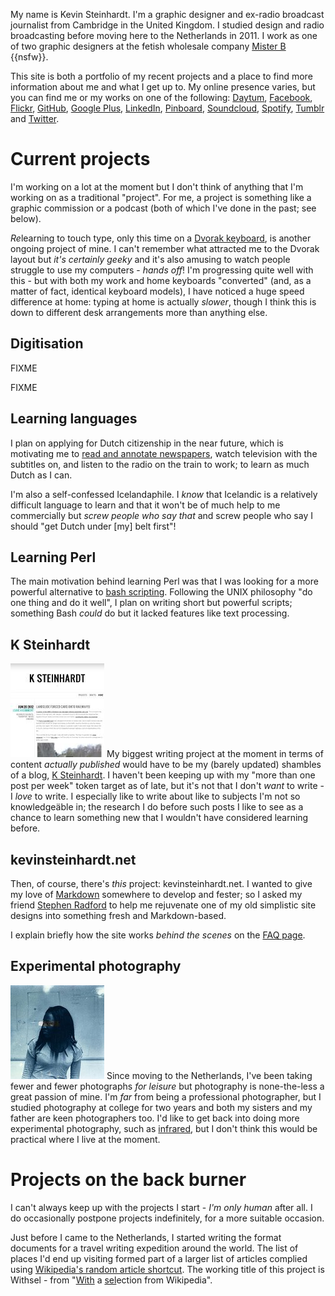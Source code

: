 My name is Kevin Steinhardt. I'm a graphic designer and ex-radio broadcast journalist from Cambridge in the United Kingdom. I studied design and radio broadcasting before moving here to the Netherlands in 2011. I work as one of two graphic designers at the fetish wholesale company [Mister B][] {{nsfw}}.

This site is both a portfolio of my recent projects and a place to find more information about me and what I get up to. My online presence varies, but you can find me or my works on one of the following: [Daytum][], [Facebook][], [Flickr][], [GitHub][], [Google Plus][], [LinkedIn][], [Pinboard][], [Soundcloud][], [Spotify][], [Tumblr][] and [Twitter][].


Current projects
================

I'm working on a lot at the moment but I don't think of anything that I'm working on as a traditional "project". For me, a project is something like a graphic commission or a podcast (both of which I've done in the past; see below). 

*Re*learning to touch type, only this time on a [Dvorak keyboard][Dvorak], is another ongoing project of mine. I can't remember what attracted me to the Dvorak layout but *it's certainly geeky* and it's also amusing to watch people struggle to use my computers - *hands off*! I'm progressing quite well with this - but with both my work and home keyboards "converted" (and, as a matter of fact, identical keyboard models), I have noticed a huge speed difference at home: typing at home is actually *slower*, though I think this is down to different desk arrangements more than anything else.


<!-- ## National Diploma Radio coursework

... FIXME -->


## Digitisation

FIXME <!-- write something here on your ongoing digitisation of film photographs -->

FIXME <!-- and write something *here* about writing up old letters of archival purposes, which is still kind of digitisation -->


## Learning languages

I plan on applying for Dutch citizenship in the near future, which is motivating me to [read and annotate newspapers][Learning Dutch with newspapers], watch television with the subtitles on, and listen to the radio on the train to work; to learn as much Dutch as I can. 

I'm also a self-confessed Icelandaphile. I *know* that Icelandic is a relatively difficult language to learn and that it won't be of much help to me commercially but *screw people who say that* and screw people who say I should "get Dutch under [my] belt first"!


## Learning Perl

The main motivation behind learning Perl was that I was looking for a more powerful alternative to [bash scripting][]. Following the UNIX philosophy "do one thing and do it well", I plan on writing short but powerful scripts; something Bash *could* do but it lacked features like text processing.


## K Steinhardt

<a href="http://ksteinhardt.wordpress.com"><img class="thumb-right" src="images/projects/ksteinhardt.jpg" /></a> My biggest writing project at the moment in terms of content *actually published* would have to be my (barely updated) shambles of a blog, [K Steinhardt][My blog]. I haven't been keeping up with my "more than one post per week" token target as of late, but it's not that I don't *want* to write - I *love* to write. I especially like to write about like to subjects I'm not so knowledge&auml;ble in; the research I do before such posts I like to see as a chance to learn something new that I wouldn't have considered learning before.


## kevinsteinhardt.net

Then, of course, there's *this* project: kevinsteinhardt.net. I wanted to give my love of [Markdown][] somewhere to develop and fester; so I asked my friend [Stephen Radford][] to help me rejuvenate one of my old simplistic site designs into something fresh and Markdown-based.

I explain briefly how the site works *behind the scenes* on the [FAQ page](./02-faq).


## Experimental photography

<a href="http://www.flickr.com/photos/kevinsteinhardt"><img class="thumb-left" src="images/projects/photography.jpg" /></a> Since moving to the Netherlands, I've been taking fewer and fewer photographs *for leisure* but photography is none-the-less a great passion of mine. I'm *far* from being a professional photographer, but I studied photography at college for two years and both my sisters and my father are keen photographers too. I'd like to get back into doing more experimental photography, such as [infrared][], but I don't think this would be practical where I live at the moment.


Projects on the back burner
===========================

I can't always keep up with the projects I start - *I'm only human* after all. I do occasionally postpone projects indefinitely, for a more suitable occasion.

Just before I came to the Netherlands, I started writing the format documents for a travel writing expedition around the world. The list of places I'd end up visiting formed part of a larger list of articles complied using [Wikipedia's random article shortcut][Random Wikipedia]. The working title of this project is Withsel - from "<u>With</u> a <u>sel</u>ection from Wikipedia".


<!-- Past projects
=============

## Waffle

FIXME -->


<!-- FIXME Sort *all* projects on this page into a more logical order, but keep them within their respective sections -->


[Bash scripting]: http://tldp.org/LDP/Bash-Beginners-Guide/html/sect_02_01.html
[Daytum]: http://daytum.com/steinhardt
[Dutch]: http://en.wikipedia.org/wiki/Dutch_language
[Dvorak]: http://en.wikipedia.org/wiki/Dvorak_Simplified_Keyboard
[Facebook]: https://www.facebook.com/kevinsteinhardt
[Flickr 2008]: http://www.flickr.com/photos/kevinsteinhardt/tags/portfolio2008/
[Flickr 2011]: http://www.flickr.com/photos/kevinsteinhardt/tags/portfolio2011/
[Flickr]: http://www.flickr.com/photos/kevinsteinhardt
[GitHub]: https://github.com/steinhardt
[Google Plus]: https://plus.google.com/106171994730499817881
[Infrared]: http://en.wikipedia.org/wiki/Infrared_photography
[Learning Dutch with newspapers]: http://www.flickr.com/photos/kevinsteinhardt/7434109770/
[LinkedIn]: http://www.linkedin.com/in/kevinsteinhardt
[Markdown]: http://en.wikipedia.org/wiki/Markdown
[Mister B]: http://www.misterb.com
[My blog]: http://ksteinhardt.wordpress.com
[Perl]: http://en.wikipedia.org/wiki/Perl
[Pinboard]: http://pinboard.in/u:steinhardt
[Random Wikipedia]: http://en.wikipedia.org/wiki/Help:Special_page#Tools
[Soundcloud]: http://soundcloud.com/esquandolas
[Spotify]: http://open.spotify.com/user/steinhardt
[Stephen Radford]: http://www.stephenradford.me/
[Tumblr]: http://esquandolas.tumblr.com
[Twitter]: https://twitter.com/#!/steinhardt

